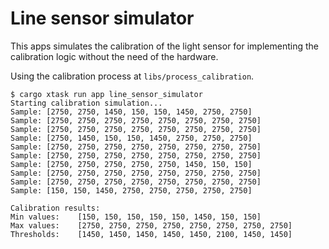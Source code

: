 # Line sensor simulator

This apps simulates the calibration of the light sensor for implementing
the calibration logic without the need of the hardware.

Using the calibration process at `libs/process_calibration`.

```
$ cargo xtask run app line_sensor_simulator
Starting calibration simulation...
Sample: [2750, 2750, 1450, 150, 150, 1450, 2750, 2750]
Sample: [2750, 2750, 2750, 2750, 2750, 2750, 2750, 2750]
Sample: [2750, 2750, 2750, 2750, 2750, 2750, 2750, 2750]
Sample: [2750, 1450, 150, 150, 1450, 2750, 2750, 2750]
Sample: [2750, 2750, 2750, 2750, 2750, 2750, 2750, 2750]
Sample: [2750, 2750, 2750, 2750, 2750, 2750, 2750, 2750]
Sample: [2750, 2750, 2750, 2750, 2750, 1450, 150, 150]
Sample: [2750, 2750, 2750, 2750, 2750, 2750, 2750, 2750]
Sample: [2750, 2750, 2750, 2750, 2750, 2750, 2750, 2750]
Sample: [150, 150, 1450, 2750, 2750, 2750, 2750, 2750]

Calibration results:
Min values:    [150, 150, 150, 150, 150, 1450, 150, 150]
Max values:    [2750, 2750, 2750, 2750, 2750, 2750, 2750, 2750]
Thresholds:    [1450, 1450, 1450, 1450, 1450, 2100, 1450, 1450]

```